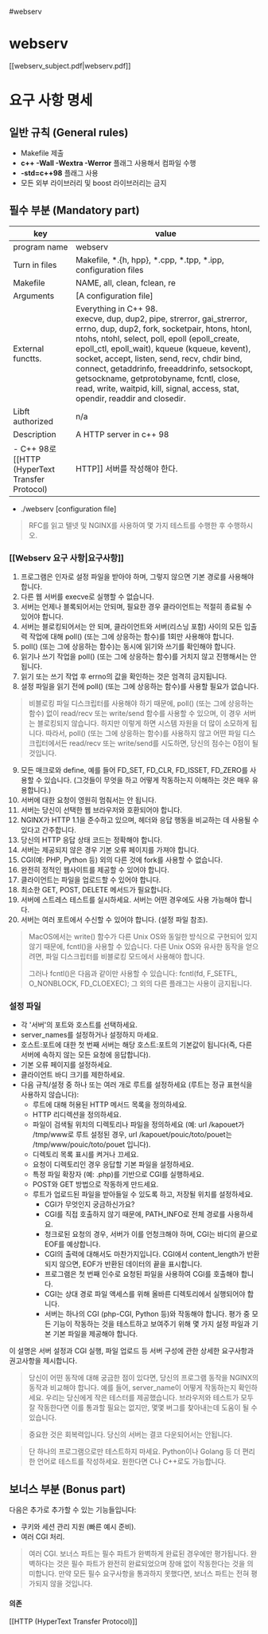 #webserv 
# webserv
[[webserv_subject.pdf|webserv.pdf]]
# 요구 사항 명세
## 일반 규칙 (General rules)
- Makefile 제출
- **c++ -Wall -Wextra -Werror** 플래그 사용해서 컴파일 수행
- **-std=c++98** 플래그 사용
- 모든 외부 라이브러리 및 boost 라이브러리는 금지
## 필수 부분 (Mandatory part)
| key | value |
| ---| --- |
| program name | webserv |
| Turn in files | Makefile, \*.{h, hpp}, \*.cpp, \*.tpp, \*.ipp, configuration files|
| Makefile | NAME, all, clean, fclean, re |
| Arguments | [A configuration file] |
| External functts. | Everything in C++ 98.<br>execve, dup, dup2, pipe, strerror, gai_strerror, errno, dup, dup2, fork, socketpair, htons, htonl, ntohs, ntohl, select, poll, epoll (epoll_create, epoll_ctl, epoll_wait), kqueue (kqueue, kevent), socket, accept, listen, send, recv, chdir bind, connect, getaddrinfo, freeaddrinfo, setsockopt, getsockname, getprotobyname, fcntl, close, read, write, waitpid, kill, signal, access, stat, opendir, readdir and closedir.|
| Libft authorized | n/a |
| Description | A HTTP server in c++ 98 |
- C++ 98로 [[HTTP (HyperText Transfer Protocol)|HTTP]] 서버를 작성해야 한다.
- ./webserv [configuration file]

>  RFC를 읽고 텔넷 및 NGINX를 사용하여 몇 가지 테스트를 수행한 후 수행하시오.
### [[Webserv 요구 사항|요구사항]]
1. 프로그램은 인자로 설정 파일을 받아야 하며, 그렇지 않으면 기본 경로를 사용해야 합니다.
2. 다른 웹 서버를 execve로 실행할 수 없습니다.
3. 서버는 언제나 블록되어서는 안되며, 필요한 경우 클라이언트는 적절히 종료될 수 있어야 합니다.
4. 서버는 블로킹되어서는 안 되며, 클라이언트와 서버(리스닝 포함) 사이의 모든 입출력 작업에 대해 poll() (또는 그에 상응하는 함수)를 1회만 사용해야 합니다.
5. poll() (또는 그에 상응하는 함수)는 동시에 읽기와 쓰기를 확인해야 합니다.
6. 읽기나 쓰기 작업을 poll() (또는 그에 상응하는 함수)를 거치지 않고 진행해서는 안 됩니다.
7. 읽기 또는 쓰기 작업 후 errno의 값을 확인하는 것은 엄격히 금지됩니다.
8. 설정 파일을 읽기 전에 poll() (또는 그에 상응하는 함수)를 사용할 필요가 없습니다.

> 비블로킹 파일 디스크립터를 사용해야 하기 때문에, poll() (또는 그에 상응하는 함수) 없이 read/recv 또는 write/send 함수를 사용할 수 있으며, 이 경우 서버는 블로킹되지 않습니다. 하지만 이렇게 하면 시스템 자원을 더 많이 소모하게 됩니다. 따라서, poll() (또는 그에 상응하는 함수)를 사용하지 않고 어떤 파일 디스크립터에서든 read/recv 또는 write/send를 시도하면, 당신의 점수는 0점이 될 것입니다.

9. 모든 매크로와 define, 예를 들어 FD_SET, FD_CLR, FD_ISSET, FD_ZERO를 사용할 수 있습니다. (그것들이 무엇을 하고 어떻게 작동하는지 이해하는 것은 매우 유용합니다.)
10. 서버에 대한 요청이 영원히 멈춰서는 안 됩니다.
11. 서버는 당신이 선택한 웹 브라우저와 호환되어야 합니다.
12. NGINX가 HTTP 1.1을 준수하고 있으며, 헤더와 응답 행동을 비교하는 데 사용될 수 있다고 간주합니다.
13. 당신의 HTTP 응답 상태 코드는 정확해야 합니다.
14. 서버는 제공되지 않은 경우 기본 오류 페이지를 가져야 합니다.
15. CGI(예: PHP, Python 등) 외의 다른 것에 fork를 사용할 수 없습니다.
16. 완전히 정적인 웹사이트를 제공할 수 있어야 합니다.
17. 클라이언트는 파일을 업로드할 수 있어야 합니다.
18. 최소한 GET, POST, DELETE 메서드가 필요합니다.
19. 서버에 스트레스 테스트를 실시하세요. 서버는 어떤 경우에도 사용 가능해야 합니다.
20. 서버는 여러 포트에서 수신할 수 있어야 합니다. (설정 파일 참조).

> MacOS에서는 write() 함수가 다른 Unix OS와 동일한 방식으로 구현되어 있지 않기 때문에, fcntl()을 사용할 수 있습니다. 다른 Unix OS와 유사한 동작을 얻으려면, 파일 디스크립터를 비블로킹 모드에서 사용해야 합니다.
> 
> 그러나 fcntl()은 다음과 같이만 사용할 수 있습니다: fcntl(fd, F_SETFL, O_NONBLOCK, FD_CLOEXEC); 그 외의 다른 플래그는 사용이 금지됩니다.
### 설정 파일
- 각 '서버'의 포트와 호스트를 선택하세요.
- server_names를 설정하거나 설정하지 마세요.
- 호스트:포트에 대한 첫 번째 서버는 해당 호스트:포트의 기본값이 됩니다(즉, 다른 서버에 속하지 않는 모든 요청에 응답합니다).
- 기본 오류 페이지를 설정하세요.
- 클라이언트 바디 크기를 제한하세요.
- 다음 규칙/설정 중 하나 또는 여러 개로 루트를 설정하세요 (루트는 정규 표현식을 사용하지 않습니다):
    - 루트에 대해 허용된 HTTP 메서드 목록을 정의하세요.
    - HTTP 리디렉션을 정의하세요.
    - 파일이 검색될 위치의 디렉토리나 파일을 정의하세요 (예: url /kapouet가 /tmp/www로 루트 설정된 경우, url /kapouet/pouic/toto/pouet는 /tmp/www/pouic/toto/pouet 입니다).
    - 디렉토리 목록 표시를 켜거나 끄세요.
    - 요청이 디렉토리인 경우 응답할 기본 파일을 설정하세요.
    - 특정 파일 확장자 (예: .php)를 기반으로 CGI를 실행하세요.
    - POST와 GET 방법으로 작동하게 만드세요.
    - 루트가 업로드된 파일을 받아들일 수 있도록 하고, 저장될 위치를 설정하세요.
	    - CGI가 무엇인지 궁금하신가요?
	    - CGI를 직접 호출하지 않기 때문에, PATH_INFO로 전체 경로를 사용하세요.
	    - 청크로된 요청의 경우, 서버가 이를 언청크해야 하며, CGI는 바디의 끝으로 EOF를 예상합니다.
	    - CGI의 출력에 대해서도 마찬가지입니다. CGI에서 content_length가 반환되지 않으면, EOF가 반환된 데이터의 끝을 표시합니다.
	    - 프로그램은 첫 번째 인수로 요청된 파일을 사용하여 CGI를 호출해야 합니다.
	    - CGI는 상대 경로 파일 액세스를 위해 올바른 디렉토리에서 실행되어야 합니다.
	    - 서버는 하나의 CGI (php-CGI, Python 등)와 작동해야 합니다. 평가 중 모든 기능이 작동하는 것을 테스트하고 보여주기 위해 몇 가지 설정 파일과 기본 기본 파일을 제공해야 합니다.

이 설명은 서버 설정과 CGI 실행, 파일 업로드 등 서버 구성에 관한 상세한 요구사항과 권고사항을 제시합니다.

>당신이 어떤 동작에 대해 궁금한 점이 있다면, 당신의 프로그램 동작을 NGINX의 동작과 비교해야 합니다. 예를 들어, server_name이 어떻게 작동하는지 확인하세요. 우리는 당신에게 작은 테스터를 제공했습니다. 브라우저와 테스트가 모두 잘 작동한다면 이를 통과할 필요는 없지만, 몇몇 버그를 찾아내는데 도움이 될 수 있습니다.

>중요한 것은 회복력입니다. 당신의 서버는 결코 다운되어서는 안됩니다.

>단 하나의 프로그램으로만 테스트하지 마세요. Python이나 Golang 등 더 편리한 언어로 테스트를 작성하세요. 원한다면 C나 C++로도 가능합니다.

## 보너스 부분 (Bonus part)
다음은 추가로 추가할 수 있는 기능들입니다:

- 쿠키와 세션 관리 지원 (빠른 예시 준비).
- 여러 CGI 처리.

>여러 CGI. 보너스 파트는 필수 파트가 완벽하게 완료된 경우에만 평가됩니다. 완벽하다는 것은 필수 파트가 완전히 완료되었으며 장애 없이 작동한다는 것을 의미합니다. 만약 모든 필수 요구사항을 통과하지 못했다면, 보너스 파트는 전혀 평가되지 않을 것입니다.



#### 의존
[[HTTP (HyperText Transfer Protocol)]]
